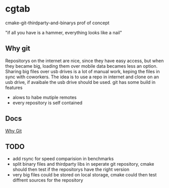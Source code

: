 # cgtab
cmake-git-thirdparty-and-binarys prof of concept

"if all you have is a hammer, everything looks like a nail"

## Why git

Repositorys on the internet are nice, since they have easy access, but when they became big, 
loading them over mobile data becames less an option.
Sharing big files over usb drives is a lot of manual work, keping the files in sync with coworkers.
The idea is to use a repo in internet and clone on an usb drive, if avaibale the usb drive should be used.
git has some build in features
* alows to habe mutiple remotes
* every repository is self contained

## Docs
[Why Git](https://rawgit.com/gchoinka/cgtab/master/Docs/Presentation/WhyGit/reveal.js/index.html#/)

## TODO

*   add rsync for speed comparision in benchmarks
*   split binary files and thirdparty libs in seperate git repository, cmake should then test if the repositorys have the right version
*   very big files could be stored on local storage, cmake could then test diffrent sources for the repository

